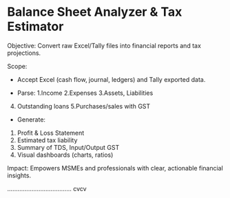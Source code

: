 # Balance Sheet Analyzer & Tax Estimator

Objective: Convert raw Excel/Tally files into financial reports and tax projections.

Scope:
- Accept Excel (cash flow, journal, ledgers) and Tally exported data.

- Parse:
1.Income
2.Expenses
3.Assets, Liabilities
4. Outstanding loans
5.Purchases/sales with GST

- Generate:
1. Profit & Loss Statement
2. Estimated tax liability
3. Summary of TDS, Input/Output GST
4. Visual dashboards (charts, ratios)

Impact: Empowers MSMEs and professionals with clear, actionable financial insights.

.....................................
cvcv
